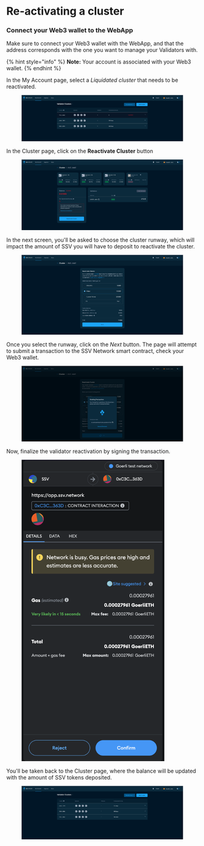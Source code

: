 # Re-activating a cluster

### Connect your Web3 wallet to the WebApp

Make sure to connect your Web3 wallet with the WebApp, and that the address corresponds with the one you want to manage your Validators with.

{% hint style="info" %}
**Note:** Your account is associated with your Web3 wallet.
{% endhint %}

In the My Account page, select a _Liquidated cluster_ that needs to be reactivated.

<figure><img src="../../.gitbook/assets/reactivating_cluster_1.png" alt=""><figcaption></figcaption></figure>

In the Cluster page, click on the **Reactivate Cluster** button

<figure><img src="../../.gitbook/assets/reactivating_cluster_2.png" alt=""><figcaption></figcaption></figure>

In the next screen, you'll be asked to choose the cluster runway, which will impact the  amount of SSV you will have to deposit to reactivate the cluster.

<figure><img src="../../.gitbook/assets/reactivating_cluster_3.png" alt=""><figcaption></figcaption></figure>

Once you select the runway, click on the _Next_ button. The page will attempt to submit a transaction to the SSV Network smart contract, check your Web3 wallet.

<figure><img src="../../.gitbook/assets/reactivating_cluster_4.png" alt=""><figcaption></figcaption></figure>

Now, finalize the validator reactivation by signing the transaction.

<figure><img src="../../.gitbook/assets/depositing_ssv_5.png" alt="" width="375"><figcaption></figcaption></figure>

You'll be taken back to the Cluster page, where the balance will be updated with the amount of SSV tokens deposited.

<figure><img src="../../.gitbook/assets/reactivating_cluster_6.png" alt=""><figcaption></figcaption></figure>
